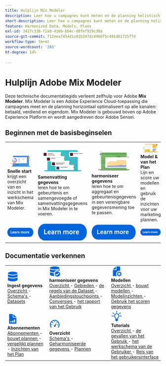 ```yaml
---
title: Hulplijn Mix Modeler
description: Leer hoe u campagnes kunt meten en de planning holistisch kunt optimaliseren voor alle kanalen met Mix Modeler.
short-description: Leer hoe u campagnes kunt meten en de planning holistisch kunt optimaliseren voor alle kanalen met Mix Modeler.
feature: Harmonized Data, Models, Plans
exl-id: 3427c338-f2a0-416b-bb4c-d8fef929c38a
source-git-commit: f12eea7454d1c81b347dc4960f5c491d81725f7d
workflow-type: tm+mt
source-wordcount: '203'
ht-degree: 14%

---
```


# Hulplijn Adobe Mix Modeler

Deze technische documentatiegids verleent zelfhulp voor Adobe **Mix Modeler**. Mix Modeler is een Adobe Experience Cloud-toepassing die campagnes meet en de planning horizontaal optimaliseert op alle kanalen: betaald, verdiend en eigendom. Mix Modeler is gebouwd boven op Adobe Experience Platform en wordt aangedreven door Adobe Sensei.

## Beginnen met de basisbeginselen

<table style="table-layout:fixed">
  <tr style="border: 0;">
    <td>
    <a href="/help/get-started/about.md"><img src="assets/whatis-mm.png"></a>
    <div><strong> Snelle start </strong><br/> krijgt een overzicht van en inzicht in het werkschema van Mix Modeler.</div>
    </td>
    <td>
    <a href="/help/ingest-data/overview.md"><img src="assets/data-ingestion-mm.png"></a>
    <div><strong> Samenvatting gegevens </strong><br/> leren hoe te om gebeurtenis en samengevoegde of samenvattingsgegevens in Mix Modeler in te voeren.</div>
    </td>
    <td>
    <a href="/help/harmonize-data/overview.md"><img src="assets/plan-mm.png"/></a>
    <div><strong> harmoniseer gegevens </strong><br/> leren hoe te om aggregaat en gebeurtenisgegevens in een verenigbare gegevensmening toe te passen. 
    </div>
    </td>
    <td>
    <a href="/help/models/overview.md"><img src="assets/models-mm.png"></a>
    <div><strong> Model &amp; van het Plan </strong><br/> Lijn en score uw modellen en gebruik de inzichten voor uw marketing plannen.</div>
    </td>
  </tr>
  <tr style="border: 0;">
    <td align="center"><a href="/help/get-started/about.md"><img src="assets/learn-more-button.svg"></a></td>
    <td align="center"><a href="/help/ingest-data/overview.md"><img src="assets/learn-more-button.svg"></a></td>
    <td align="center"><a href="/help/harmonize-data/overview.md"><img src="assets/learn-more-button.svg"></a></td>
    <td align="center"><a href="/help/models/overview.md"><img src="assets/learn-more-button.svg"></a></td>
    </tr>
</table>


## Documentatie verkennen

<table style="table-layout:fixed">
  <tr style="border: 0;">
    <td>
      <img src="assets/Data.svg" width="35px"><br/>
      <strong> Ingest gegevens </strong><br/> <a href="/help/ingest-data/overview.md"> Overzicht </a> - <a href="/help/ingest-data/schemas.md"> Schema's </a> - <a href="/help/ingest-data/datasets.md"> Datasets </a> 
    </td>
    <td>
      <img src="assets/DataCheck.svg" width="35px"><br/>
      <strong> harmoniseer gegevens </strong><br/> <a href="/help/harmonize-data/overview.md"> Overzicht </a> - <a href="/help/harmonize-data/fields.md"> Gebieden </a> - <a href="/help/harmonize-data/dataset-rules.md"> de regels van de Dataset </a> - <a href="/help/harmonize-data/marketing-touchpoints.md"> Aanbiedingstouchpoints </a> - <a href="/help/harmonize-data/conversions.md"> Conversies </a> - <a href="/help/harmonize-data/usage-report.md"> het rapport van het Gebruik </a>  
    </td>
    <td>
      <img src="assets/FileGear.svg" width="35px"><br/>
      <strong> Modellen </strong><br/> <a href="/help/models/overview.md"> Overzicht </a> - <a href="/help/models/build.md"> bouwt modellen </a> - <a href="/help/models/insights.md"> Modelinzichten </a> - <a href="/help/models/scoring-data.md"> Gebruik het scoren gegevens </a>
    </td>
  </tr>
  <tr style="border: 0;">
    <td>
      <img src="assets/FileChart.svg" width="35px"><br/>
      <strong> Abonnementen </strong><br/> <a href="/help/plans/overview.md"> Abonnementen </a> - <a href="/help/plans/build.md"> bouwt plannen </a> - <a href="/help/plans/compare.md"> vergelijkt plannen </a> - <a href="/help/plans/build.md"> Inzichten van het Plan </a>
    </td>
    <td>
      <img src="assets/Dashboard.svg" width="35px"><br/>
      <strong> Overzicht </strong><br/> <a href="/help/dashboard/overview.md"> Schema's </a> - <a href="/help/dashboard/harmonized-data.md"> Geharmoniseerde gegevens </a> - <a href="/help/dashboard/plans.md"> Plannen </a>
    </td>
        <td>
      <img src="assets/Learn.svg" width="35px"><br/>
      <strong> Tutorials </strong><br/> <a href="https://experienceleague.adobe.com/docs/mix-modeler-learn/tutorials/overview.html?lang=nl-NL"> Overzicht </a> - <a href="https://experienceleague.adobe.com/docs/mix-modeler-learn/tutorials/intro/use-cases.html?lang=en"> de gevallen van het Gebruik </a> - <a href="https://experienceleague.adobe.com/docs/mix-modeler-learn/tutorials/intro/user-workflow.html?lang=nl-NL"> het werkschema van de Gebruiker </a> - <a href="https://experienceleague.adobe.com/docs/mix-modeler-learn/tutorials/intro/user-interface-tour.html?lang=nl-NL"> Reis van het gebruikersinterface </a>
    </td>
  </tr>
</table>
